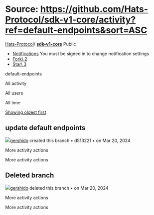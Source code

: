 # Source: https://github.com/Hats-Protocol/sdk-v1-core/activity?ref=default-endpoints&sort=ASC

[Hats-Protocol](https://github.com/Hats-Protocol)/ **[sdk-v1-core](https://github.com/Hats-Protocol/sdk-v1-core)** Public

- [Notifications](https://github.com/login?return_to=%2FHats-Protocol%2Fsdk-v1-core) You must be signed in to change notification settings
- [Fork\\
2](https://github.com/login?return_to=%2FHats-Protocol%2Fsdk-v1-core)
- [Star\\
3](https://github.com/login?return_to=%2FHats-Protocol%2Fsdk-v1-core)


default-endpoints

All activity

All users

All time

[Showing oldest first](https://github.com/Hats-Protocol/sdk-v1-core/activity?ref=default-endpoints)

## update default endpoints

[![](https://avatars.githubusercontent.com/u/81111572?s=80&v=4)gershido](https://github.com/gershido) created this branch • d513221 •
on Mar 20, 2024

More activity actions

More activity actions

## Deleted branch

[![](https://avatars.githubusercontent.com/u/81111572?s=80&v=4)gershido](https://github.com/gershido) deleted this branch •
on Mar 20, 2024

More activity actions

More activity actions
